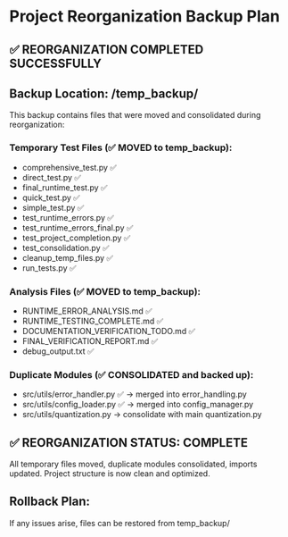 # Project Reorganization Backup Plan

## ✅ REORGANIZATION COMPLETED SUCCESSFULLY

## Backup Location: /temp_backup/

This backup contains files that were moved and consolidated during reorganization:

### Temporary Test Files (✅ MOVED to temp_backup):
- comprehensive_test.py ✅
- direct_test.py ✅
- final_runtime_test.py ✅
- quick_test.py ✅
- simple_test.py ✅
- test_runtime_errors.py ✅
- test_runtime_errors_final.py ✅
- test_project_completion.py ✅
- test_consolidation.py ✅
- cleanup_temp_files.py ✅
- run_tests.py ✅

### Analysis Files (✅ MOVED to temp_backup):
- RUNTIME_ERROR_ANALYSIS.md ✅
- RUNTIME_TESTING_COMPLETE.md ✅
- DOCUMENTATION_VERIFICATION_TODO.md ✅
- FINAL_VERIFICATION_REPORT.md ✅
- debug_output.txt ✅

### Duplicate Modules (✅ CONSOLIDATED and backed up):
- src/utils/error_handler.py ✅ -> merged into error_handling.py
- src/utils/config_loader.py ✅ -> merged into config_manager.py
- src/utils/quantization.py -> consolidate with main quantization.py

## ✅ REORGANIZATION STATUS: COMPLETE

All temporary files moved, duplicate modules consolidated, imports updated.
Project structure is now clean and optimized.

## Rollback Plan:
If any issues arise, files can be restored from temp_backup/
